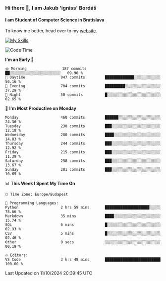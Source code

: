### Hi there 👋, I am Jakub 'igniss' Bordáš

#### I am Student of Computer Science in Bratislava
To know me better, head over to my [website](https://bordas.sk).

[![My Skills](https://skillicons.dev/icons?i=js,html,css,figma,svelte,java,kotlin,python,postgresql,typescript,nest,nodejs)](https://bordas.sk)


<!--START_SECTION:waka-->
![Code Time](http://img.shields.io/badge/Code%20Time-1%2C539%20hrs%2011%20mins-blue)

**I'm an Early 🐤** 

```text
🌞 Morning                187 commits         ██░░░░░░░░░░░░░░░░░░░░░░░   09.90 % 
🌆 Daytime                947 commits         █████████████░░░░░░░░░░░░   50.16 % 
🌃 Evening                704 commits         █████████░░░░░░░░░░░░░░░░   37.29 % 
🌙 Night                  50 commits          █░░░░░░░░░░░░░░░░░░░░░░░░   02.65 % 
```
📅 **I'm Most Productive on Monday** 

```text
Monday                   460 commits         ██████░░░░░░░░░░░░░░░░░░░   24.36 % 
Tuesday                  230 commits         ███░░░░░░░░░░░░░░░░░░░░░░   12.18 % 
Wednesday                280 commits         ████░░░░░░░░░░░░░░░░░░░░░   14.83 % 
Thursday                 244 commits         ███░░░░░░░░░░░░░░░░░░░░░░   12.92 % 
Friday                   215 commits         ███░░░░░░░░░░░░░░░░░░░░░░   11.39 % 
Saturday                 258 commits         ███░░░░░░░░░░░░░░░░░░░░░░   13.67 % 
Sunday                   201 commits         ███░░░░░░░░░░░░░░░░░░░░░░   10.65 % 
```


📊 **This Week I Spent My Time On** 

```text
🕑︎ Time Zone: Europe/Budapest

💬 Programming Languages: 
Python                   2 hrs 59 mins       ████████████████████░░░░░   78.66 % 
Markdown                 35 mins             ████░░░░░░░░░░░░░░░░░░░░░   15.74 % 
SQL                      6 mins              █░░░░░░░░░░░░░░░░░░░░░░░░   02.93 % 
CSV                      5 mins              █░░░░░░░░░░░░░░░░░░░░░░░░   02.46 % 
Other                    0 secs              ░░░░░░░░░░░░░░░░░░░░░░░░░   00.19 % 

🔥 Editors: 
VS Code                  3 hrs 48 mins       █████████████████████████   100.00 % 
```


 Last Updated on 11/10/2024 20:39:45 UTC
<!--END_SECTION:waka-->
